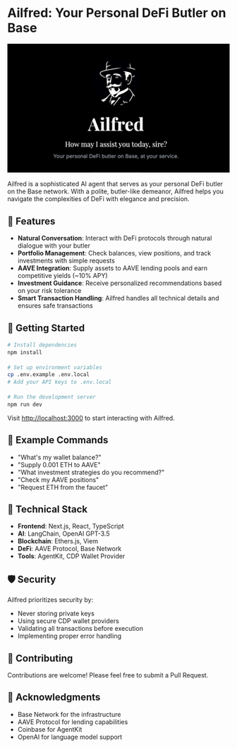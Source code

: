 # Ailfred: Your Personal DeFi Butler on Base

![Ailfred Logo](public/assets/banner.png)

Ailfred is a sophisticated AI agent that serves as your personal DeFi butler on the Base network. With a polite, butler-like demeanor, Ailfred helps you navigate the complexities of DeFi with elegance and precision.

## 🎩 Features

- **Natural Conversation**: Interact with DeFi protocols through natural dialogue with your butler
- **Portfolio Management**: Check balances, view positions, and track investments with simple requests
- **AAVE Integration**: Supply assets to AAVE lending pools and earn competitive yields (~10% APY)
- **Investment Guidance**: Receive personalized recommendations based on your risk tolerance
- **Smart Transaction Handling**: Ailfred handles all technical details and ensures safe transactions

## 🚀 Getting Started

```bash
# Install dependencies
npm install

# Set up environment variables
cp .env.example .env.local
# Add your API keys to .env.local

# Run the development server
npm run dev
```

Visit [http://localhost:3000](http://localhost:3000) to start interacting with Ailfred.

## 💬 Example Commands

- "What's my wallet balance?"
- "Supply 0.001 ETH to AAVE"
- "What investment strategies do you recommend?"
- "Check my AAVE positions"
- "Request ETH from the faucet"

## 🔧 Technical Stack

- **Frontend**: Next.js, React, TypeScript
- **AI**: LangChain, OpenAI GPT-3.5
- **Blockchain**: Ethers.js, Viem
- **DeFi**: AAVE Protocol, Base Network
- **Tools**: AgentKit, CDP Wallet Provider

## 🛡️ Security

Ailfred prioritizes security by:
- Never storing private keys
- Using secure CDP wallet providers
- Validating all transactions before execution
- Implementing proper error handling

## 🤝 Contributing

Contributions are welcome! Please feel free to submit a Pull Request.


## 🙏 Acknowledgments

- Base Network for the infrastructure
- AAVE Protocol for lending capabilities
- Coinbase for AgentKit
- OpenAI for language model support

